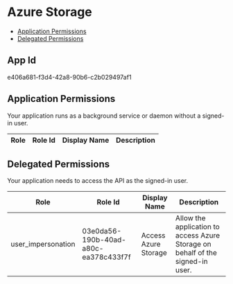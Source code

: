 # Azure Storage
- [Application Permissions](#application-permissions)
- [Delegated Permissions](#delegated-permissions)

## App Id
e406a681-f3d4-42a8-90b6-c2b029497af1

## Application Permissions
Your application runs as a background service or daemon without a signed-in user.

| Role | Role Id | Display Name | Description |
|---|---|---|---|

## Delegated Permissions
Your application needs to access the API as the signed-in user. 

| Role | Role Id | Display Name | Description |
|---|---|---|---|
| user_impersonation | 03e0da56-190b-40ad-a80c-ea378c433f7f | Access Azure Storage | Allow the application to access Azure Storage on behalf of the signed-in user. |

